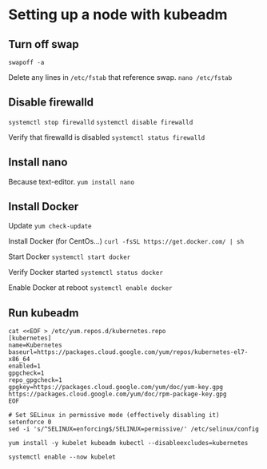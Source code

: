 # Setting up a node with kubeadm

## Turn off swap

`swapoff -a`

Delete any lines in `/etc/fstab` that reference swap.
`nano /etc/fstab`

## Disable firewalld

`systemctl stop firewalld`
`systemctl disable firewalld`

Verify that firewalld is disabled
`systemctl status firewalld`

## Install nano

Because text-editor.
`yum install nano`

## Install Docker

Update
`yum check-update`

Install Docker (for CentOs...)
`curl -fsSL https://get.docker.com/ | sh`

Start Docker
`systemctl start docker`

Verify Docker started
`systemctl status docker`

Enable Docker at reboot
`systemctl enable docker`


## Run kubeadm
```
cat <<EOF > /etc/yum.repos.d/kubernetes.repo
[kubernetes]
name=Kubernetes
baseurl=https://packages.cloud.google.com/yum/repos/kubernetes-el7-x86_64
enabled=1
gpgcheck=1
repo_gpgcheck=1
gpgkey=https://packages.cloud.google.com/yum/doc/yum-key.gpg https://packages.cloud.google.com/yum/doc/rpm-package-key.gpg
EOF

# Set SELinux in permissive mode (effectively disabling it)
setenforce 0
sed -i 's/^SELINUX=enforcing$/SELINUX=permissive/' /etc/selinux/config

yum install -y kubelet kubeadm kubectl --disableexcludes=kubernetes

systemctl enable --now kubelet
```
